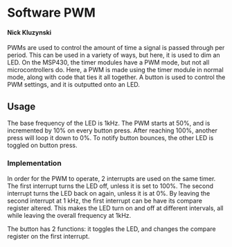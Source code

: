 # Software PWM
#### Nick Kluzynski
PWMs are used to control the amount of time a signal is passed through per period. This can be used in a variety of ways, but here, it is used to dim an LED. On the MSP430, the timer modules have a PWM mode, but not all microcontrollers do. Here, a PWM is made using the timer module in normal mode, along with code that ties it all together. A button is used to control the PWM settings, and it is outputted onto an LED.

## Usage
The base frequency of the LED is 1kHz. The PWM starts at 50%, and is incremented by 10% on every button press. After reaching 100%, another press will loop it down to 0%. To notify button bounces, the other LED is toggled on button press.

### Implementation
In order for the PWM to operate, 2 interrupts are used on the same timer. The first interrupt turns the LED off, unless it is set to 100%. The second interrupt turns the LED back on again, unless it is at 0%. By leaving the second interrupt at 1 kHz, the first interrupt can be have its compare register altered. This makes the LED turn on and off at different intervals, all while leaving the overall frequency at 1kHz. 

The button has 2 functions: it toggles the LED, and changes the compare register on the first interrupt.
